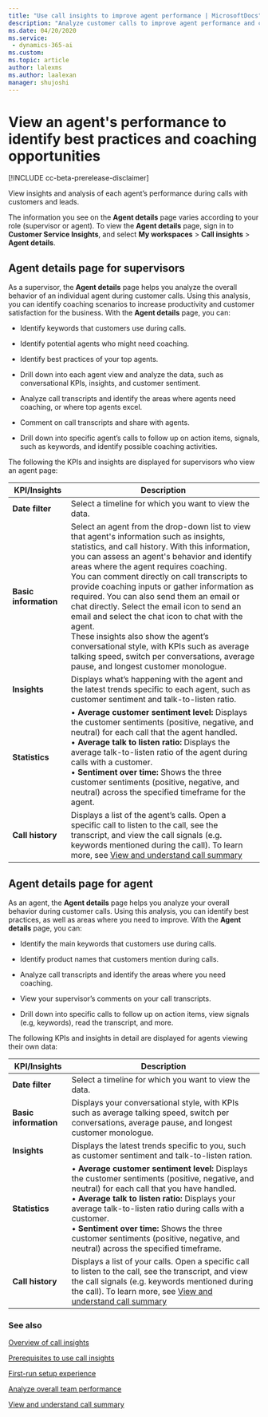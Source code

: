 ```yaml
---
title: "Use call insights to improve agent performance | MicrosoftDocs"
description: "Analyze customer calls to improve agent performance and customer satisfaction"
ms.date: 04/20/2020
ms.service: 
 - dynamics-365-ai
ms.custom: 
ms.topic: article
author: lalexms
ms.author: laalexan
manager: shujoshi 
---
```


# View an agent's performance to identify best practices and coaching opportunities 

[!INCLUDE cc-beta-prerelease-disclaimer]

View insights and analysis of each agent’s performance during calls with customers and leads. 

The information you see on the **Agent details** page varies according to your role (supervisor or agent). To view the **Agent details** page, sign in to **Customer Service Insights**, and select **My workspaces** > **Call insights** > **Agent details**.

## Agent details page for supervisors

As a supervisor, the **Agent details** page helps you analyze the overall behavior of an individual agent during customer calls. Using this analysis, you can identify coaching scenarios to increase productivity and customer satisfaction for the business. With the **Agent details** page, you can:

- Identify keywords that customers use during calls.

- Identify potential agents who might need coaching.

- Identify best practices of your top agents.

- Drill down into each agent view and analyze the data, such as conversational KPIs, insights, and customer sentiment.

- Analyze call transcripts and identify the areas where agents need coaching, or where top agents excel.

- Comment on call transcripts and share with agents.

- Drill down into specific agent’s calls to follow up on action items, signals, such as keywords, and identify possible coaching activities.


The following the KPIs and insights are displayed for supervisors who view an agent page:

|KPI/Insights|Description|
|------------|-----------|
|**Date filter**|Select a timeline for which you want to view the data.|
|**Basic information**|Select an agent from the drop-down list to view that agent's information such as insights, statistics, and call history. With this information, you can assess an agent's behavior and identify areas where the agent requires coaching.<br>You can comment directly on call transcripts to provide coaching inputs or gather information as required. You can also send them an email or chat directly. Select the email icon to send an email and select the chat icon to chat with the agent.<br>These insights also show the agent’s conversational style, with KPIs such as average talking speed, switch per conversations, average pause, and longest customer monologue.|
|**Insights**|Displays what’s happening with the agent and the latest trends specific to each agent, such as customer sentiment and talk-to-listen ratio.|
|**Statistics** |•	**Average customer sentiment level:** Displays the customer sentiments (positive, negative, and neutral) for each call that the agent handled.<br>•	**Average talk to listen ratio:** Displays the average talk-to-listen ratio of the agent during calls with a customer.<br>•  **Sentiment over time:** Shows the three customer sentiments (positive, negative, and neutral) across the specified timeframe for the agent.|
|**Call history**|Displays a list of the agent’s calls. Open a specific call to listen to the call, see the transcript, and view the call signals (e.g. keywords mentioned during the call). To learn more, see [View and understand call summary](ci-view-understand-call-summary.md)|

## Agent details page for agent

As an agent, the **Agent details** page helps you analyze your overall behavior during customer calls. Using this analysis, you can identify best practices, as well as areas where you need to improve. With the **Agent details** page, you can:

-	Identify the main keywords that customers use during calls.

-	Identify product names that customers mention during calls.

-	Analyze call transcripts and identify the areas where you need coaching.

-	View your supervisor’s comments on your call transcripts.

-	Drill down into specific calls to follow up on action items, view signals (e.g, keywords), read the transcript, and more.

The following KPIs and insights in detail are displayed for agents viewing their own data:

|KPI/Insights|Description|
|------------|-----------|
|**Date filter**|Select a timeline for which you want to view the data.|
|**Basic information**|Displays your conversational style, with KPIs such as average talking speed, switch per conversations, average pause, and longest customer monologue.|
|**Insights**|Displays the latest trends specific to you, such as customer sentiment and talk-to-listen ration.|
|**Statistics** |•	**Average customer sentiment level:** Displays the customer sentiments (positive, negative, and neutral) for each call that you have handled.<br>•	**Average talk to listen ratio:** Displays your average talk-to-listen ratio during calls with a customer.<br>•  **Sentiment over time:** Shows the three customer sentiments (positive, negative, and neutral) across the specified timeframe.|
|**Call history**|Displays a list of your calls. Open a specific call to listen to the call, see the transcript, and view the call signals (e.g. keywords mentioned during the call). To learn more, see [View and understand call summary](ci-view-understand-call-summary.md)|

### See also

[Overview of call insights](ci-overview.md)

[Prerequisites to use call insights](ci-admin-prereqs.md)

[First-run setup experience](ci-admin-fre-setup.md)

[Analyze overall team performance](ci-team-overview.md)

[View and understand call summary](ci-view-understand-call-summary.md)
